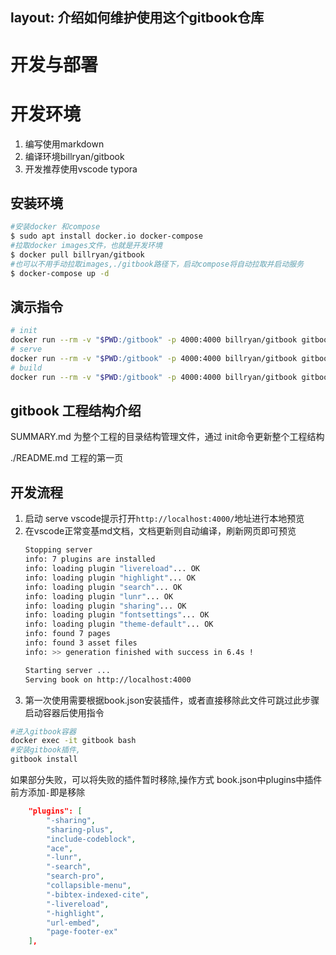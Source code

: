 layout: 介绍如何维护使用这个gitbook仓库
---

# 开发与部署

# 开发环境

1. 编写使用markdown
2. 编译环境billryan/gitbook
3. 开发推荐使用vscode typora

## 安装环境

```bash
#安装docker 和compose
$ sudo apt install docker.io docker-compose
#拉取docker images文件，也就是开发环境
$ docker pull billryan/gitbook
#也可以不用手动拉取images,./gitbook路径下，启动compose将自动拉取并启动服务
$ docker-compose up -d
```

## 演示指令

```bash
# init
docker run --rm -v "$PWD:/gitbook" -p 4000:4000 billryan/gitbook gitbook init
# serve
docker run --rm -v "$PWD:/gitbook" -p 4000:4000 billryan/gitbook gitbook serve
# build
docker run --rm -v "$PWD:/gitbook" -p 4000:4000 billryan/gitbook gitbook build
```

## gitbook 工程结构介绍

SUMMARY.md 为整个工程的目录结构管理文件，通过 init命令更新整个工程结构

./README.md 工程的第一页

## 开发流程

1. 启动 serve vscode提示打开`http://localhost:4000/`地址进行本地预览
2. 在vscode正常变基md文档，文档更新则自动编译，刷新网页即可预览
    ``` bash
    Stopping server
    info: 7 plugins are installed
    info: loading plugin "livereload"... OK
    info: loading plugin "highlight"... OK
    info: loading plugin "search"... OK
    info: loading plugin "lunr"... OK
    info: loading plugin "sharing"... OK
    info: loading plugin "fontsettings"... OK
    info: loading plugin "theme-default"... OK
    info: found 7 pages
    info: found 3 asset files
    info: >> generation finished with success in 6.4s !

    Starting server ...
    Serving book on http://localhost:4000
    ```
3. 第一次使用需要根据book.json安装插件，或者直接移除此文件可跳过此步骤
启动容器后使用指令
```bash
#进入gitbook容器
docker exec -it gitbook bash
#安装gitbook插件,
gitbook install

```
如果部分失败，可以将失败的插件暂时移除,操作方式 book.json中plugins中插件前方添加`-`即是移除
```json
    "plugins": [
        "-sharing",
        "sharing-plus",
        "include-codeblock",
        "ace",
        "-lunr",
        "-search",
        "search-pro",
        "collapsible-menu",
        "-bibtex-indexed-cite",
        "-livereload",
        "-highlight",
        "url-embed",
        "page-footer-ex"
    ],
```
